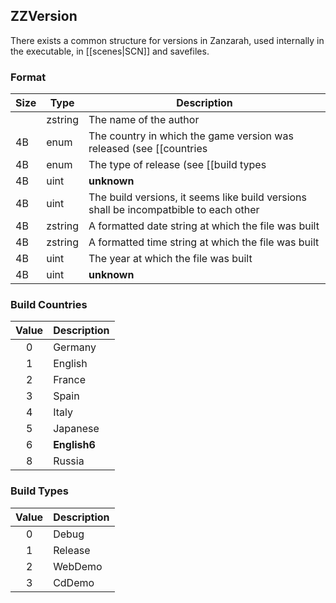 ## ZZVersion

There exists a common structure for versions in Zanzarah, used internally in the executable, in [[scenes|SCN]] and savefiles.

### Format

| Size | Type  | Description |
|------|-------|-------------|
|      |zstring| The name of the author |
|  4B  | enum  | The country in which the game version was released (see [[countries|#build-countries]]) |
|  4B  | enum  | The type of release (see [[build types|#build-types]]) |
|  4B  | uint  | __unknown__ |
|  4B  | uint  | The build versions, it seems like build versions shall be incompatbible to each other |
|  4B  |zstring| A formatted date string at which the file was built |
|  4B  |zstring| A formatted time string at which the file was built |
|  4B  | uint  | The year at which the file was built |
|  4B  | uint  | __unknown__ |


### Build Countries
| Value | Description  |
|:-----:|--------------|
|   0   | Germany      |
|   1   | English      |
|   2   | France       |
|   3   | Spain        |
|   4   | Italy        |
|   5   | Japanese     |
|   6   | __English6__ |
|   8   | Russia       |

### Build Types
| Value | Description  |
|:-----:|--------------|
|   0   | Debug        |
|   1   | Release      |
|   2   | WebDemo      |
|   3   | CdDemo       |
